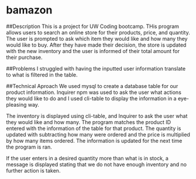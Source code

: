 # bamazon

##Description
This is a project for UW Coding bootcamp. THis program allows users to search an online store for their products, price, and quantity. The user is prompted to ask which item they would like and how many they would like to buy. After they have made their decision, the store is updated with the new inventory and the user is informed of their total amount for their purchase.

##Problems
I struggled with having the inputted user information translate to what is filtered in the table.

##Technical Aproach
We used mysql to create a database table for our product information. Inquirer npm was used to ask the user what actions they would like to do and I used cli-table to display the information in a eye-pleasing way.

The inventory is displayed using cli-table, and Inquirer to ask the user what they would like and how many. The program matches the product ID entered with the information of the table for that product. The quantity is updated with subtracting how many were ordered and the price is multiplied by how many items ordered. The information is updated for the next time the program is ran.

If the user enters in a desired quantity more than what is in stock, a message is displayed stating that we do not have enough inventory and no further action is taken.
